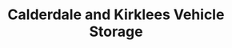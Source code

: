 ---
title: "Calderdale and Kirklees Vehicle Storage"
url: /elland/calderdale-and-kirklees-vehicle-storage/
shop: Mieten
---